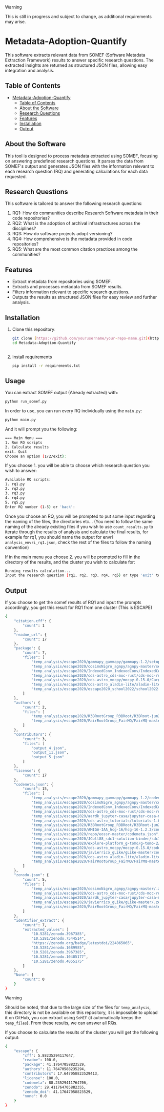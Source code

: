 > [!WARNING]
> This is still in progress and subject to change, as additional requirements may arise.
# Metadata-Adoption-Quantify

This software extracts relevant data from SOMEF (Software Metadata Extraction Framework) results to answer specific research questions. The extracted insights are returned as structured JSON files, allowing easy integration and analysis.

## Table of Contents

- [Metadata-Adoption-Quantify](#metadata-adoption-quantify)
  - [Table of Contents](#table-of-contents)
  - [About the Software](#about-the-software)
  - [Research Questions](#research-questions)
  - [Features](#features)
  - [Installation](#installation)
  - [Output](#output)

## About the Software

This tool is designed to process metadata extracted using SOMEF, focusing on answering predefined research questions. It parses the data from SOMEF's output and generates JSON files with the information relevant to each research question (RQ) and generating calculations for each data requested.

## Research Questions

This software is tailored to answer the following research questions:

1. RQ1: How do communities describe Research Software metadata in their code repositories?
2. RQ2: What is the adoption of archival infrastructures across the disciplines?
3. RQ3: How do software projects adopt versioning?
4. RQ4: How comprehensive is the metadata provided in code repositories?
5. RQ5: What are the most common citation practices among the communities?

## Features
- Extract metadata from repositories using SOMEF.
- Extracts and processes metadata from SOMEF results.
- Filters information relevant to specific research questions.
- Outputs the results as structured JSON files for easy review and further analysis.

## Installation

1. Clone this repository:

   ```bash
   git clone [https://github.com/yourusername/your-repo-name.git](https://github.com/Anas-Elhounsri/Metadata-Adoption-Quantify.git
   cd Metadata-Adoption-Quantify
  
2. Install requirements
   ```bash
   pip install -r requirements.txt
   
## Usage

You can extract SOMEF output (Already extracted) with:

  ```bash
  python run_somef.py
  ```
In order to use, you can run every RQ individually using the `main.py`:

   ```bash
   python main.py
   ```
And it will prompt you the following:

  ```bash
=== Main Menu ===
1. Run RQ scripts
2. Calculate results
exit. Quit
Choose an option (1/2/exit): 
  ```
If you choose 1. you will be able to choose which research question you wish to answer:

  ```bash
Available RQ scripts:
1. rq1.py
2. rq2.py
3. rq3.py
4. rq4.py
5. rq5.py
Enter RQ number (1-5) or 'back': 
 ```
Once you choose an RQ, you will be prompted to put some input regarding the naming of the files, the directories etc... (You need to follow the same naming of the already existing files if you wish to use `count_results.py` to iterate through the results of analysis and calculate the final results, for example for rq1, you should name the output for envri `analysis_envri_rq1.json`, check the rest of the files to follow the naming convention)

If in the main menu you choose 2. you will be prompted to fill in the directory of the results, and the cluster you wish to calculate for:
  ```bash
Running results calculation...
Input the research question (rq1, rq2, rq3, rq4, rq5) or type 'exit' to quit: 
```
## Output
If you choose to get the somef results of RQ1 and input the prompts accordingly, you get this result for RQ1 from one cluster (This is ESCAPE)
```bash
{
    "citation.cff": {
        "count": 1
    },
    "readme_url": {
        "count": 17
    },
    "package": {
        "count": 7,
        "files": [
            "temp_analysis/escape2020/gammapy_gammapy/gammapy-1.2/setup.cfg",
            "temp_analysis/escape2020/cosimoNigro_agnpy/agnpy-master/setup.py",
            "temp_analysis/escape2020/IndexedConv_IndexedConv/IndexedConv-1.3.2/setup.py",
            "temp_analysis/escape2020/cds-astro_cds-moc-rust/cds-moc-rust-main/Cargo.toml",
            "temp_analysis/escape2020/cds-astro_mocpy/mocpy-0.15.0/Cargo.toml",
            "temp_analysis/escape2020/cds-astro_aladin-lite/aladin-lite-3.3.2/package.json",
            "temp_analysis/escape2020/escape2020_school2022/school2022-1.0/docs/themes/dream/package.json"
        ]
    },
    "authors": {
        "count": 2,
        "files": [
            "temp_analysis/escape2020/R3BRootGroup_R3BRoot/R3BRoot-jun24/AUTHORS",
            "temp_analysis/escape2020/FairRootGroup_FairMQ/FairMQ-master/AUTHORS"
        ]
    },
    "contributors": {
        "count": 3,
        "files": [
            "output_4.json",
            "output_11.json",
            "output_5.json"
        ]
    },
    "license": {
        "count": 17
    },
    "codemeta.json": {
        "count": 15,
        "files": [
            "temp_analysis/escape2020/gammapy_gammapy/gammapy-1.2/codemeta.json",
            "temp_analysis/escape2020/cosimoNigro_agnpy/agnpy-master/codemeta.json",
            "temp_analysis/escape2020/IndexedConv_IndexedConv/IndexedConv-1.3.2/codemeta.json",
            "temp_analysis/escape2020/cds-astro_cds-moc-rust/cds-moc-rust-main/codemeta.json",
            "temp_analysis/escape2020/aardk_jupyter-casa/jupyter-casa-master/codemeta.json",
            "temp_analysis/escape2020/cds-astro_tutorials/tutorials-1.0.3/codemeta.json",
            "temp_analysis/escape2020/R3BRootGroup_R3BRoot/R3BRoot-jun24/codemeta.json",
            "temp_analysis/escape2020/AMIGA-IAA_hcg-16/hcg-16-1.2.3/codemeta.json",
            "temp_analysis/escape2020/repo/eossr-master/codemeta.json",
            "temp_analysis/escape2020/JColl88_sdc1-solution-binder/sdc1-solution-binder-1.0.0/codemeta.json",
            "temp_analysis/escape2020/explore-platform_g-tomo/g-tomo-2/codemeta.json",
            "temp_analysis/escape2020/cds-astro_mocpy/mocpy-0.15.0/codemeta.json",
            "temp_analysis/escape2020/javierrico_gLike/gLike-master/codemeta.json",
            "temp_analysis/escape2020/cds-astro_aladin-lite/aladin-lite-3.3.2/codemeta.json",
            "temp_analysis/escape2020/FairRootGroup_FairMQ/FairMQ-master/codemeta.json"
        ]
    },
    "zenodo.json": {
        "count": 5,
        "files": [
            "temp_analysis/escape2020/cosimoNigro_agnpy/agnpy-master/.zenodo.json",
            "temp_analysis/escape2020/cds-astro_cds-moc-rust/cds-moc-rust-main/.zenodo.json",
            "temp_analysis/escape2020/aardk_jupyter-casa/jupyter-casa-master/.zenodo.json",
            "temp_analysis/escape2020/javierrico_gLike/gLike-master/.zenodo.json",
            "temp_analysis/escape2020/FairRootGroup_FairMQ/FairMQ-master/.zenodo.json"
        ]
    },
    "identifier_extract": {
        "count": 7,
        "extracted_values": [
            "10.5281/zenodo.3967385",
            "10.5281/zenodo.7544514",
            "https://zenodo.org/badge/latestdoi/224865065",
            "10.5281/zenodo.1689985",
            "10.5281/zenodo.3967385",
            "10.5281/zenodo.10405177",
            "10.5281/zenodo.4055175"
        ]
    },
    "None": {
        "count": 0
    }
}
```
> [!WARNING]
> Should be noted, that due to the large size of the files for `temp_analysis`, this directory is not be available on this repository, it is impossible to upload it on GitHub, you can extract using `SoMEF` (it automatically keeps the `temp_files`). From these results, we can answer all RQs.

If you choose to calculate the results of the cluster you will get the following output:

```bash
{
    "escape": {
        "cff": 5.88235294117647,
        "readme": 100.0,
        "package": 41.17647058823529,
        "authors": 11.76470588235294,
        "contributors": 17.647058823529413,
        "license": 100.0,
        "codemeta": 88.23529411764706,
        "zenodo": 29.411764705882355,
        "zenodo_doi": 41.17647058823529,
        "none": 0.0
    }
}
```


